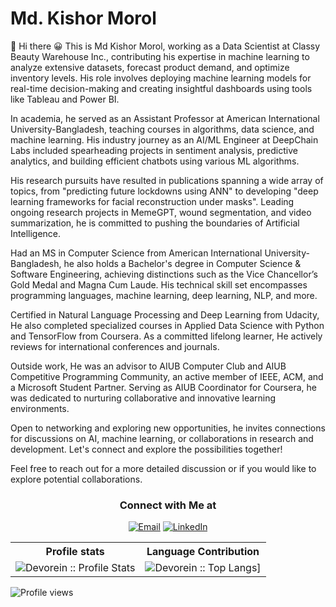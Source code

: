 # Md. Kishor Morol
:wave: Hi there 😀
This is Md Kishor Morol, working as a Data Scientist at Classy Beauty Warehouse Inc., contributing his expertise in machine learning to analyze extensive datasets, forecast product demand, and optimize inventory levels. His role involves deploying machine learning models for real-time decision-making and creating insightful dashboards using tools like Tableau and Power BI.

In academia, he served as an Assistant Professor at American International University-Bangladesh, teaching courses in algorithms, data science, and machine learning. His industry journey as an AI/ML Engineer at DeepChain Labs included spearheading projects in sentiment analysis, predictive analytics, and building efficient chatbots using various ML algorithms.

His research pursuits have resulted in publications spanning a wide array of topics, from "predicting future lockdowns using ANN" to developing "deep learning frameworks for facial reconstruction under masks". Leading ongoing research projects in MemeGPT, wound segmentation, and video summarization, he is committed to pushing the boundaries of Artificial Intelligence.

Had an MS in Computer Science from American International University-Bangladesh, he also holds a Bachelor's degree in Computer Science & Software Engineering, achieving distinctions such as the Vice Chancellor’s Gold Medal and Magna Cum Laude. His technical skill set encompasses programming languages, machine learning, deep learning, NLP, and more.

Certified in Natural Language Processing and Deep Learning from Udacity, He also completed specialized courses in Applied Data Science with Python and TensorFlow from Coursera. As a committed lifelong learner, He actively reviews for international conferences and journals.

Outside work, He was an advisor to AIUB Computer Club and AIUB Competitive Programming Community, an active member of IEEE, ACM, and a Microsoft Student Partner. Serving as AIUB Coordinator for Coursera, he was dedicated to nurturing collaborative and innovative learning environments.

Open to networking and exploring new opportunities, he invites connections for discussions on AI, machine learning, or collaborations in research and development. Let's connect and explore the possibilities together!

Feel free to reach out for a more detailed discussion or if you would like to explore potential collaborations.


<h3 align="center"> Connect with Me at </h3>

<p align="center">
<a href="mailto:kishoremorol@gmail.com"><img alt="Email" src="https://img.shields.io/badge/Gmail-kishoremorol@gmail.com-red?style=flat&logo=gmail"></a>
<a href="https://www.linkedin.com/in/kishormorol"><img alt="LinkedIn" src="https://img.shields.io/badge/LinkedIn-kishormorol-blue?style=flat&logo=linkedin"></a>
</p>
  

<p align="center">
   <table>
      <tr>
       <th>Profile stats  </th>
       <th>Language Contribution</th>
     </tr>
      <tr>
       <td><img alt="Devorein :: Profile Stats" src="https://github-readme-stats.vercel.app/api?username=kishormorol&show_icons=true&theme=dark"> </td>
       <td><img alt="Devorein :: Top Langs]" src="https://github-readme-stats.vercel.app/api/top-langs/?username=kishormorol&langs_count=10&theme=tokyonight&layout=compact&hide=html"> </td>
     </tr>
   </table>
</p>

![Profile views](https://gpvc.arturio.dev/kishormorol)
